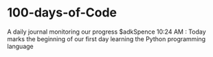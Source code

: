 # 100-days-of-Code
A daily journal monitoring our progress
$adkSpence 10:24 AM : Today marks the beginning of our first day learning the Python programming language
